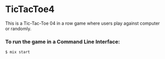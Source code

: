# TicTacToe4
This is a Tic-Tac-Toe 04 in a row game where users play against computer or randomly.

### To run the game in a Command Line Interface:
```elixir
$ mix start
```


